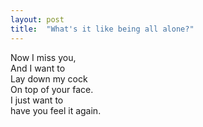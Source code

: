 ```yaml
---
layout: post
title:  "What's it like being all alone?"
---
```

Now I miss you,  
And I want to  
Lay down my cock  
On top of your face.  
I just want to  
have you feel it again.
